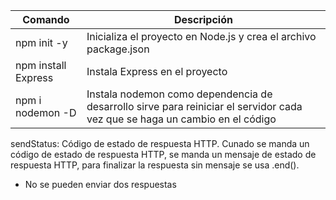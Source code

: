 | Comando             | Descripción                                                                                                                 |
|---------------------|-----------------------------------------------------------------------------------------------------------------------------|
| npm init -y         | Inicializa el proyecto en Node.js y crea el archivo package.json                                                            |
| npm install Express | Instala Express en el proyecto                                                                                              |
| npm i nodemon -D    | Instala nodemon como dependencia de desarrollo sirve para reiniciar el servidor cada vez que se haga un cambio en el código |


sendStatus: Código de estado de respuesta HTTP.
Cunado se manda un código de estado de respuesta HTTP, se manda un mensaje de estado de respuesta HTTP, para finalizar la respuesta sin mensaje se usa .end().

- No se pueden enviar dos respuestas
